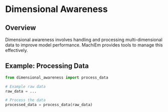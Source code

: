 # Dimensional Awareness

## Overview
Dimensional awareness involves handling and processing multi-dimensional data to improve model performance. MachiEm provides tools to manage this effectively.

## Example: Processing Data

```python
from dimensional_awareness import process_data

# Example raw data
raw_data = ...

# Process the data
processed_data = process_data(raw_data)

